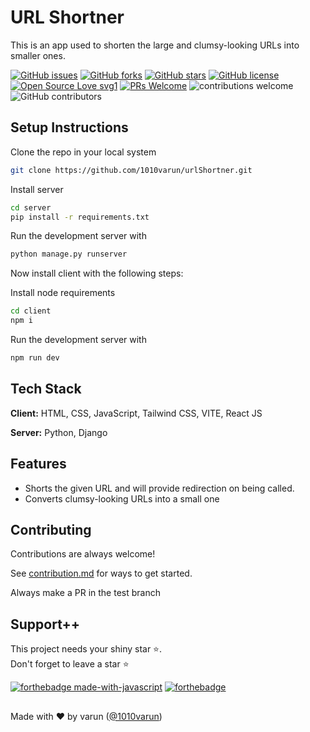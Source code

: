 # URL Shortner

This is an app used to shorten the large and clumsy-looking URLs into smaller ones.

[![GitHub issues](https://img.shields.io/github/issues/1010varun/urlShortner)](https://github.com/1010varun/urlShortner/issues)
[![GitHub forks](https://img.shields.io/github/forks/1010varun/urlShortner)](https://github.com/1010varun/urlShortner/network)
[![GitHub stars](https://img.shields.io/github/stars/1010varun/urlShortner)](https://github.com/1010varun/urlShortner/stargazers)
[![GitHub license](https://img.shields.io/github/license/1010varun/urlShortner)](https://github.com/1010varun/urlShortner/blob/main/LICENSE)
[![Open Source Love svg1](https://badges.frapsoft.com/os/v1/open-source.svg?v=103)](https://github.com/ellerbrock/open-source-badges/) [![PRs Welcome](https://img.shields.io/badge/PRs-welcome-brightgreen.svg?style=flat-square)](http://makeapullrequest.com) ![contributions welcome](https://img.shields.io/static/v1.svg?label=Contributions&message=Welcome&color=0059b3&style=flat-square) ![GitHub contributors](https://img.shields.io/github/contributors-anon/1010varun/urlShortner) 
<br>


## Setup Instructions

Clone the repo in your local system

```bash
git clone https://github.com/1010varun/urlShortner.git
```

Install server

```bash
cd server
pip install -r requirements.txt
```

Run the development server with 

```bash
python manage.py runserver
```
Now install client with the following steps:

Install node requirements

```bash
cd client
npm i
```
Run the development server with 

```bash
npm run dev
```

## Tech Stack

**Client:** HTML, CSS, JavaScript, Tailwind CSS, VITE, React JS

**Server:** Python, Django

## Features

- Shorts the given URL and will provide redirection on being called.
- Converts clumsy-looking URLs into a small one

## Contributing

Contributions are always welcome!

See [contribution.md](/Contribution.md) for ways to get started.

Always make a PR in the test branch

## Support++

This project needs your shiny star ⭐.   
Don't forget to leave a star ⭐️

[![forthebadge made-with-javascript](https://forthebadge.com/images/badges/made-with-javascript.svg)](https://www.javascript.com/)  [![forthebadge](https://forthebadge.com/images/badges/built-with-love.svg)](https://forthebadge.com)


##
Made with ❤ by varun ([@1010varun](https://github.com/1010varun))
